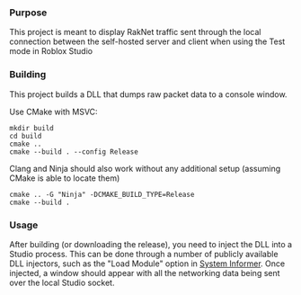 ### Purpose
This project is meant to display RakNet traffic sent through the local connection between the self-hosted server and client when using the Test mode in Roblox Studio

### Building
This project builds a DLL that dumps raw packet data to a console window.

Use CMake with MSVC:
```
mkdir build
cd build
cmake ..
cmake --build . --config Release
```

Clang and Ninja should also work without any additional setup (assuming CMake is able to locate them)
```
cmake .. -G "Ninja" -DCMAKE_BUILD_TYPE=Release
cmake --build . 
```

### Usage
After building (or downloading the release), you need to inject the DLL into a Studio process. This can be done through a number of publicly available DLL injectors, such as the "Load Module" option in [System Informer](https://systeminformer.sourceforge.io/). Once injected, a window should appear with all the networking data being sent over the local Studio socket.
